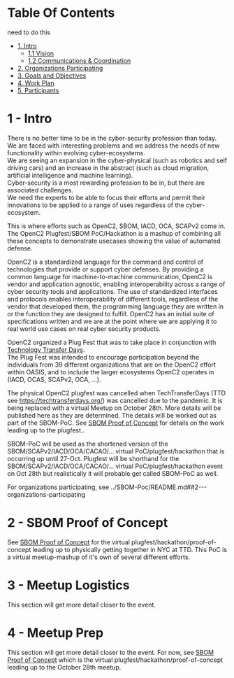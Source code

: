 # Table Of Contents
need to do this
- [1. Intro](#1---intro)
  - [1.1 Vision](#11-vision)
  - [1.2 Communications & Coordination](#12-communications--coordination)
- [2. Organizations Participating](#2---organizations-participating)
- [3. Goals and Objectives](#3---goals-and-objectives)
- [4. Work Plan](4---work-plan)
- [5. Participants](#5---participants)


# 1 - Intro

There is no better time
to be in the cyber-security profession than today.
We are faced with interesting problems
and we address the needs of new functionality
within evolving cyber-ecosystems.  
We are seeing an expansion in the
cyber-physical (such as robotics and self driving cars)
and an increase in the abstract (such as cloud migration,
artificial intelligence and machine learning).  
Cyber-security is a most rewarding profession to be in,
but there are associated challenges.  
We need the experts to be able
to focus their efforts and permit their innovations
to be applied to a range of uses regardless of the cyber-ecosystem.

This is where efforts such as
OpenC2, SBOM, IACD, OCA, SCAPv2 come in.  
The OpenC2 Plugfest/SBOM PoC/Hackathon
is a mashup of combining all these concepts
to demonstrate usecases showing the value of automated defense.  

OpenC2 is a standardized language
for the command and control of technologies
that provide or support cyber defenses.
By providing a common language for
machine-to-machine communication,
OpenC2 is vendor and application agnostic,
enabling interoperability across a range of cyber security tools
and applications.
The use of standardized interfaces and protocols enables
interoperability of different tools,
regardless of the vendor that developed them,
the programming language they are written in
or the function they are designed to fulfill.
OpenC2 has an initial suite of specifications written
and we are at the point where we are applying it to
real world use cases on real cyber security products.   

OpenC2 organized a Plug Fest that was to take place
in conjunction with
[Technology Transfer Days](https://techtransferdays.org/).  
The Plug Fest was intended to encourage participation
beyond the individuals from 39 different organizations
that are on the OpenC2 effort within OASIS,
and to include the larger ecosystems
OpenC2 operates in (IACD, OCAS, SCAPv2, OCA, …).

The physical OpenC2 plugfest was cancelled
when TechTransferDays (TTD see https://techtransferdays.org/)
was cancelled due to the pandemic.
It is being replaced with a virtual Meetup on October 28th.
More details will be published here as they are determined.
The details will be worked out as part of the SBOM-PoC.
See [SBOM Proof of Concept](../SBOM-PoC/)
for details on the work leading up to the plugfest..

SBOM-PoC will be used as the shortened version of the
SBOM/SCAPv2/IACD/OCA/CACAO/...
virtual PoC/plugfest/hackathon
that is occurring up until 27-Oct.
Plugfest will be shorthand for the
SBOM/SCAPv2/IACD/OCA/CACAO/...
virtual PoC/plugfest/hackathon
event on Oct 28th
but realistically it will probable get called SBOM-PoC as well.

For organizations participating, see
../SBOM-Poc/README.md##2---organizations-participating

# 2 - SBOM Proof of Concept
See [SBOM Proof of Concept](../SBOM-PoC/)
for the virtual plugfest/hackathon/proof-of-concept leading up to physically getting together in NYC at TTD. This PoC is a virtual meetup-mashup of it's own of several different efforts.

# 3 - Meetup Logistics
This section will get more detail
closer to the event.

# 4 - Meetup Prep
This section will get more detail
closer to the event.
For now, see [SBOM Proof of Concept](#sbom-proof-of-concept)
which is the virtual plugfest/hackathon/proof-of-concept
leading up to the October 28th meetup.
